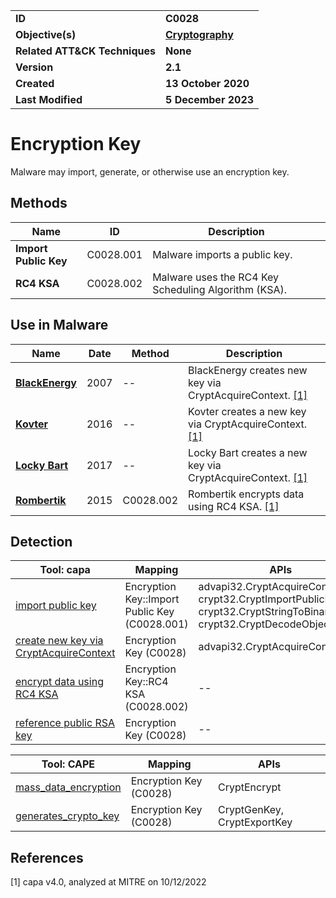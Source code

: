 <table>
<tr>
<td><b>ID</b></td>
<td><b>C0028</b></td>
</tr>
<tr>
<td><b>Objective(s)</b></td>
<td><b><a href="../cryptography">Cryptography</a></b></td>
</tr>
<tr>
<td><b>Related ATT&CK Techniques</b></td>
<td><b>None</b></td>
</tr>
<tr>
<td><b>Version</b></td>
<td><b>2.1</b></td>
</tr>
<tr>
<td><b>Created</b></td>
<td><b>13 October 2020</b></td>
</tr>
<tr>
<td><b>Last Modified</b></td>
<td><b>5 December 2023</b></td>
</tr>
</table>


# Encryption Key

Malware may import, generate, or otherwise use an encryption key. 

## Methods

|Name|ID|Description|
|---|---|---|
|**Import Public Key**|C0028.001|Malware imports a public key.|
|**RC4 KSA**|C0028.002|Malware uses the RC4 Key Scheduling Algorithm (KSA).|

## Use in Malware

|Name|Date|Method|Description|
|---|---|---|---|
|[**BlackEnergy**](../xample-malware/blackenergy.md)|2007|--|BlackEnergy creates new key via CryptAcquireContext. [[1]](#1)|
|[**Kovter**](../xample-malware/kovter.md)|2016|--|Kovter creates a new key via CryptAcquireContext. [[1]](#1)|
|[**Locky Bart**](../xample-malware/locky-bart.md)|2017|--|Locky Bart creates a new key via CryptAcquireContext. [[1]](#1)|
|[**Rombertik**](../xample-malware/rombertik.md)|2015|C0028.002|Rombertik encrypts data using RC4 KSA. [[1]](#1)|

## Detection

|Tool: capa|Mapping|APIs|
|---|---|---|
|[import public key](https://github.com/mandiant/capa-rules/blob/master/data-manipulation/encryption/import-public-key.yml)|Encryption Key::Import Public Key (C0028.001)|advapi32.CryptAcquireContext, crypt32.CryptImportPublicKeyInfo, crypt32.CryptStringToBinary, crypt32.CryptDecodeObjectEx|
|[create new key via CryptAcquireContext](https://github.com/mandiant/capa-rules/blob/master/data-manipulation/encryption/create-new-key-via-cryptacquirecontext.yml)|Encryption Key (C0028)|advapi32.CryptAcquireContext|
|[encrypt data using RC4 KSA](https://github.com/mandiant/capa-rules/blob/master/data-manipulation/encryption/rc4/encrypt-data-using-rc4-ksa.yml)|Encryption Key::RC4 KSA (C0028.002)|--|
|[reference public RSA key](https://github.com/mandiant/capa-rules/blob/master/data-manipulation/encryption/rsa/reference-public-rsa-key.yml)|Encryption Key (C0028)|--|

|Tool: CAPE|Mapping|APIs|
|---|---|---|
|[mass_data_encryption](https://github.com/CAPESandbox/community/tree/master/modules/signatures/mass_data_encryption.py)|Encryption Key (C0028)|CryptEncrypt|
|[generates_crypto_key](https://github.com/CAPESandbox/community/tree/master/modules/signatures/generates_crypto_key.py)|Encryption Key (C0028)|CryptGenKey, CryptExportKey|

## References

<a name="1">[1]</a> capa v4.0, analyzed at MITRE on 10/12/2022

